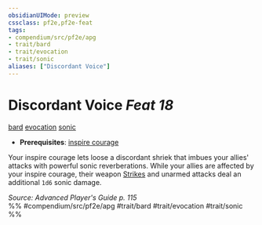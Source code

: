 ```yaml
---
obsidianUIMode: preview
cssclass: pf2e,pf2e-feat
tags:
- compendium/src/pf2e/apg
- trait/bard
- trait/evocation
- trait/sonic
aliases: ["Discordant Voice"]
---
```

# Discordant Voice  *Feat 18*  
[bard](../../rules/traits/bard.md)  [evocation](../../rules/traits/evocation.md)  [sonic](../../rules/traits/sonic.md)  

- **Prerequisites**: [inspire courage](../spells/inspire-courage.md)

Your inspire courage lets loose a discordant shriek that imbues your allies' attacks with powerful sonic reverberations. While your allies are affected by your inspire courage, their weapon [Strikes](../../rules/actions/strike.md) and unarmed attacks deal an additional `1d6` sonic damage.

*Source: Advanced Player's Guide p. 115*  
%% #compendium/src/pf2e/apg #trait/bard #trait/evocation #trait/sonic %%